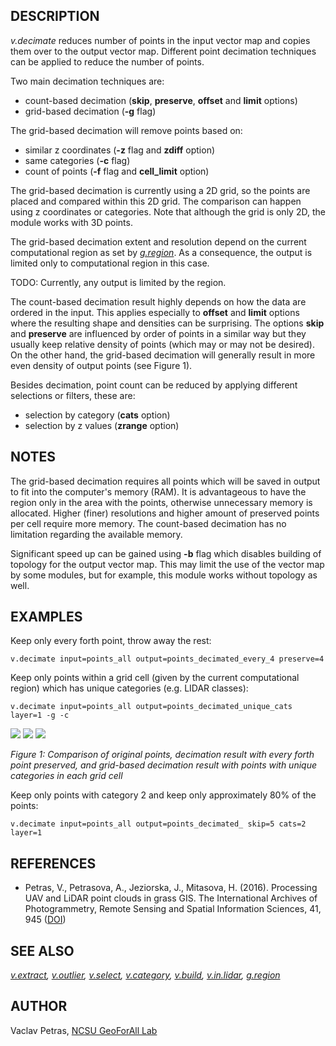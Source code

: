 ## DESCRIPTION

*v.decimate* reduces number of points in the input vector map and copies
them over to the output vector map. Different point decimation
techniques can be applied to reduce the number of points.

Two main decimation techniques are:

- count-based decimation (**skip**, **preserve**, **offset** and
  **limit** options)
- grid-based decimation (**-g** flag)

The grid-based decimation will remove points based on:

- similar z coordinates (**-z** flag and **zdiff** option)
- same categories (**-c** flag)
- count of points (**-f** flag and **cell_limit** option)

The grid-based decimation is currently using a 2D grid, so the points
are placed and compared within this 2D grid. The comparison can happen
using z coordinates or categories. Note that although the grid is only
2D, the module works with 3D points.

The grid-based decimation extent and resolution depend on the current
computational region as set by *[g.region](g.region.md)*. As a
consequence, the output is limited only to computational region in this
case.

TODO: Currently, any output is limited by the region.

The count-based decimation result highly depends on how the data are
ordered in the input. This applies especially to **offset** and
**limit** options where the resulting shape and densities can be
surprising. The options **skip** and **preserve** are influenced by
order of points in a similar way but they usually keep relative density
of points (which may or may not be desired). On the other hand, the
grid-based decimation will generally result in more even density of
output points (see Figure 1).

Besides decimation, point count can be reduced by applying different
selections or filters, these are:

- selection by category (**cats** option)
- selection by z values (**zrange** option)

## NOTES

The grid-based decimation requires all points which will be saved in
output to fit into the computer's memory (RAM). It is advantageous to
have the region only in the area with the points, otherwise unnecessary
memory is allocated. Higher (finer) resolutions and higher amount of
preserved points per cell require more memory. The count-based
decimation has no limitation regarding the available memory.

Significant speed up can be gained using **-b** flag which disables
building of topology for the output vector map. This may limit the use
of the vector map by some modules, but for example, this module works
without topology as well.

## EXAMPLES

Keep only every forth point, throw away the rest:

```shell
v.decimate input=points_all output=points_decimated_every_4 preserve=4
```

Keep only points within a grid cell (given by the current computational
region) which has unique categories (e.g. LIDAR classes):

```shell
v.decimate input=points_all output=points_decimated_unique_cats layer=1 -g -c
```

![](v_decimate_original.png) ![](v_decimate_count.png)
![](v_decimate_grid_cat.png)

*Figure 1: Comparison of original points, decimation result with every
forth point preserved, and grid-based decimation result with points with
unique categories in each grid cell*

Keep only points with category 2 and keep only approximately 80% of the
points:

```shell
v.decimate input=points_all output=points_decimated_ skip=5 cats=2 layer=1
```

## REFERENCES

- Petras, V., Petrasova, A., Jeziorska, J., Mitasova, H. (2016).
  Processing UAV and LiDAR point clouds in grass GIS. The International
  Archives of Photogrammetry, Remote Sensing and Spatial Information
  Sciences, 41, 945
  ([DOI](https://doi.org/10.5194/isprsarchives-XLI-B7-945-2016))

## SEE ALSO

*[v.extract](v.extract.md), [v.outlier](v.outlier.md),
[v.select](v.select.md), [v.category](v.category.md),
[v.build](v.build.md), [v.in.lidar](v.in.lidar.md),
[g.region](g.region.md)*

## AUTHOR

Vaclav Petras, [NCSU GeoForAll
Lab](https://geospatial.ncsu.edu/geoforall/)
